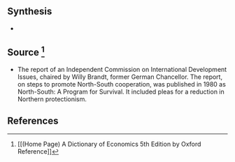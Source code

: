 ## Synthesis
- 
## Source [^1]
- The report of an Independent Commission on International Development Issues, chaired by Willy Brandt, former German Chancellor. The report, on steps to promote North-South cooperation, was published in 1980 as North-South: A Program for Survival. It included pleas for a reduction in Northern protectionism.
## References

[^1]: [[(Home Page) A Dictionary of Economics 5th Edition by Oxford Reference]]